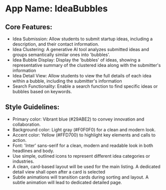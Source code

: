 # **App Name**: IdeaBubbles

## Core Features:

- Idea Submission: Allow students to submit startup ideas, including a description, and their contact information.
- Idea Clustering: A generative AI tool analyzes submitted ideas and groups semantically similar ones into 'bubbles'.
- Idea Bubble Display: Display the 'bubbles' of ideas, showing a representative summary of the clustered idea along with the submitter's information
- Idea Detail View: Allow students to view the full details of each idea within a bubble, including the submitter's information
- Search Functionality: Enable a search function to find specific ideas or bubbles based on keywords.

## Style Guidelines:

- Primary color: Vibrant blue (#29ABE2) to convey innovation and collaboration.
- Background color: Light gray (#F0F0F0) for a clean and modern look.
- Accent color: Yellow (#FFD700) to highlight key elements and calls to action.
- Font: 'Inter' sans-serif for a clean, modern and readable look in both headlines and body.
- Use simple, outlined icons to represent different idea categories or industries.
- A clean, card-based layout will be used for the main listing. A dedicated detail view shall open after a card is selected
- Subtle animations will transition cards during sorting and layout. A subtle animation will lead to dedicated detailed page.